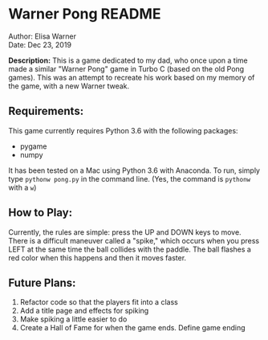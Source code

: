 # Warner Pong README

Author: Elisa Warner  
Date:  Dec 23, 2019  

**Description:** This is a game dedicated to my dad, who once upon a time made a similar "Warner Pong" game in Turbo C (based on the old Pong games). This was an attempt to recreate his work based on my memory of the game, with a new Warner tweak.

## Requirements:
This game currently requires Python 3.6 with the following packages:
* pygame
* numpy

It has been tested on a Mac using Python 3.6 with Anaconda. To run, simply type `pythonw pong.py` in the command line.  (Yes, the command is `pythonw` with a `w`)

## How to Play:
Currently, the rules are simple: press the UP and DOWN keys to move. There is a difficult maneuver called a "spike," which occurs when you press LEFT at the same time the ball collides with the paddle. The ball flashes a red color when this happens and then it moves faster.

## Future Plans:
1. Refactor code so that the players fit into a class
2. Add a title page and effects for spiking
3. Make spiking a little easier to do
4. Create a Hall of Fame for when the game ends. Define game ending
